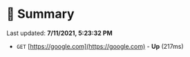 # 📖 Summary
Last updated: **7/11/2021, 5:23:32 PM**

- `GET` [https://google.com](https://google.com) - **Up** (217ms)
